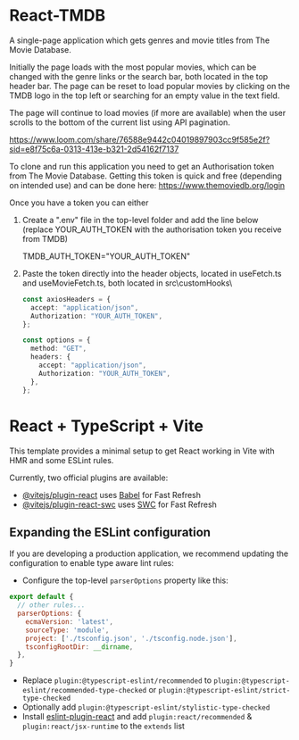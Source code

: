 # React-TMDB
A single-page application which gets genres and movie titles from The Movie Database.

Initially the page loads with the most popular movies, which can be changed with the genre links or the search bar, both located in the top header bar. 
The page can be reset to load popular movies by clicking on the TMDB logo in the top left or searching for an empty value in the text field. 

The page will continue to load movies (if more are available) when the user scrolls to the bottom of the current list using API pagination. 

https://www.loom.com/share/76588e9442c04019897903cc9f585e2f?sid=e8f75c6a-0313-413e-b321-2d54162f7137

To clone and run this application you need to get an Authorisation token from The Movie Database. 
Getting this token is quick and free (depending on intended use) and can be done here: https://www.themoviedb.org/login

Once you have a token you can either 
  1. Create a ".env" file in the top-level folder and add the line below (replace YOUR_AUTH_TOKEN with the authorisation token you receive from TMDB)
      
      TMDB_AUTH_TOKEN="YOUR_AUTH_TOKEN"

  2. Paste the token directly into the header objects, located in useFetch.ts and useMovieFetch.ts, both located in src\customHooks\

      ```useMovieFetch.ts
      const axiosHeaders = {
        accept: "application/json",
        Authorization: "YOUR_AUTH_TOKEN",
      };
      ```

      ```useFetch.ts
      const options = {
        method: "GET",
        headers: {
          accept: "application/json",
          Authorization: "YOUR_AUTH_TOKEN",
        },
      };
      ```

# React + TypeScript + Vite

This template provides a minimal setup to get React working in Vite with HMR and some ESLint rules.

Currently, two official plugins are available:

- [@vitejs/plugin-react](https://github.com/vitejs/vite-plugin-react/blob/main/packages/plugin-react/README.md) uses [Babel](https://babeljs.io/) for Fast Refresh
- [@vitejs/plugin-react-swc](https://github.com/vitejs/vite-plugin-react-swc) uses [SWC](https://swc.rs/) for Fast Refresh

## Expanding the ESLint configuration

If you are developing a production application, we recommend updating the configuration to enable type aware lint rules:

- Configure the top-level `parserOptions` property like this:

```js
export default {
  // other rules...
  parserOptions: {
    ecmaVersion: 'latest',
    sourceType: 'module',
    project: ['./tsconfig.json', './tsconfig.node.json'],
    tsconfigRootDir: __dirname,
  },
}
```

- Replace `plugin:@typescript-eslint/recommended` to `plugin:@typescript-eslint/recommended-type-checked` or `plugin:@typescript-eslint/strict-type-checked`
- Optionally add `plugin:@typescript-eslint/stylistic-type-checked`
- Install [eslint-plugin-react](https://github.com/jsx-eslint/eslint-plugin-react) and add `plugin:react/recommended` & `plugin:react/jsx-runtime` to the `extends` list
